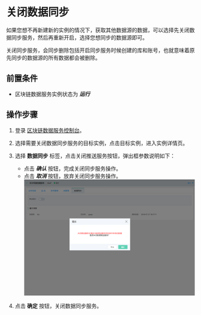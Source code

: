 # 关闭数据同步
如果您想不再新建新的实例的情况下，获取其他数据源的数据，可以选择先关闭数据同步服务，然后再重新开启，选择您想同步的数据源即可。

关闭同步服务，会同步删除包括开启同步服务时候创建的库和账号，也就意味着原先同步的数据源的所有数据都会被删除。

## 前置条件
* 区块链数据服务实例状态为 ***运行***

## 操作步骤
1. 登录 [区块链数据服务控制台](https://bds-console.jdcloud.com/block/list)。 
2. 选择需要关闭数据同步服务的目标实例，点击目标实例，进入实例详情页。
3. 选择 **数据同步** 标签，点击关闭推送服务按钮，弹出框参数说明如下：
    * 点击 ***确认*** 按钮，完成关闭同步服务操作。
    * 点击 ***取消*** 按钮，放弃关闭同步服务操作。
    ![关闭数据同步服务](Pic/关闭数据同步服务.png)

4. 点击 **确定** 按钮，关闭数据同步服务。


